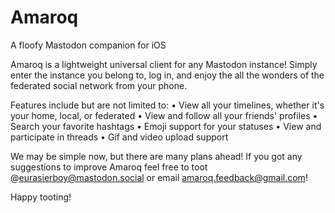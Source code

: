 # Amaroq
A floofy Mastodon companion for iOS

Amaroq is a lightweight universal client for any Mastodon instance! Simply enter the instance you belong to, log in, and enjoy the all the wonders of the federated social network from your phone.

Features include but are not limited to:
• View all your timelines, whether it's your home, local, or federated
• View and follow all your friends' profiles
• Search your favorite hashtags
• Emoji support for your statuses
• View and participate in threads
• Gif and video upload support

We may be simple now, but there are many plans ahead! If you got any suggestions to improve Amaroq feel free to toot @eurasierboy@mastodon.social or email amaroq.feedback@gmail.com!

Happy tooting!
